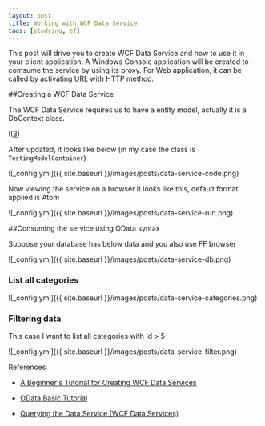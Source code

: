 ```yaml
---
layout: post
title: Working with WCF Data Service
tags: [studying, ef]
---
```


This post will drive you to create WCF Data Service and how to use it in your client application.
A Windows Console application will be created to comsume the service by using its proxy.
For Web application, it can be called by activating URL with HTTP method.


##Creating a WCF Data Service

The WCF Data Service requires us to have a entity model, actually it is a DbContext class.

!([3])

After updated, it looks like below (in my case the class is `TestingModelContainer`)

![_config.yml]({{ site.baseurl }}/images/posts/data-service-code.png)

Now viewing the service on a browser it looks like this, default format applied is Atom

![_config.yml]({{ site.baseurl }}/images/posts/data-service-run.png)

##Consuming the service using OData syntax

Suppose your database has below data and you also use FF browser

![_config.yml]({{ site.baseurl }}/images/posts/data-service-db.png)

### List all categories

![_config.yml]({{ site.baseurl }}/images/posts/data-service-categories.png)

### Filtering data

This case I want to list all categories with Id > 5

![_config.yml]({{ site.baseurl }}/images/posts/data-service-filter.png)


			
References

- [A Beginner's Tutorial for Creating WCF Data Services][1]

- [OData Basic Tutorial][4]

- [Querying the Data Service (WCF Data Services)][5]


[1]: http://www.codeproject.com/Articles/572417/AplusBeginner-splusTutorialplusforplusCreatingpl
[2]: http://stackoverflow.com/questions/16240217/wcf-service-returning-404-on-method-reqests
[3]: http://www.codeproject.com/KB/WCF/572417/codetemplate.jpg
[4]: http://www.odata.org/getting-started/basic-tutorial/
[5]: https://msdn.microsoft.com/en-us/library/dd673933(v=vs.110).aspx